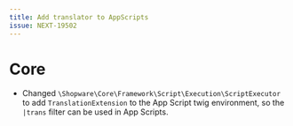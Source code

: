 ```yaml
---
title: Add translator to AppScripts
issue: NEXT-19502
---
```

# Core
* Changed `\Shopware\Core\Framework\Script\Execution\ScriptExecutor` to add `TranslationExtension` to the App Script twig environment, so the `|trans` filter can be used in App Scripts.
